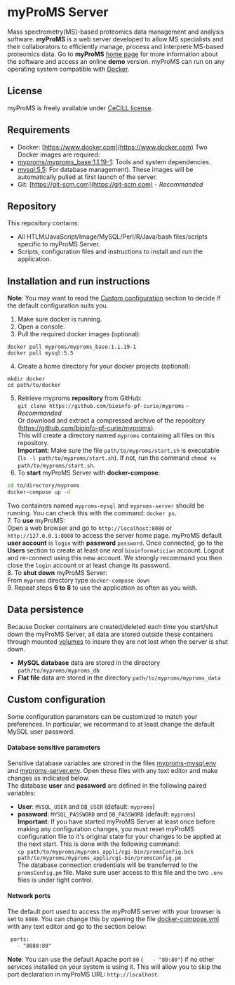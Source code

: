 # myProMS Server
Mass spectrometry(MS)-based proteomics data management and analysis software.
**myProMS** is a web server developed to allow MS specialists and their collaborators to efficiently manage, process and interprete MS-based proteomics data.
Go to **myProMS** [home page](http://myproms-demo.curie.fr) for more information about the software and access an online **demo** version.
myProMS can run on any operating system compatible with [Docker](https://www.docker.com).

## License
myProMS is freely available under [CeCILL license](LICENSE).

## Requirements
* Docker: [https://www.docker.com](https://www.docker.com)
Two Docker images are required:
 * [myproms/myproms\_base:1.1.19-1](https://hub.docker.com/r/myproms/myproms_base): Tools and system dependencies.
 * [mysql:5.5](https://hub.docker.com/_/mysql): For database management).
These images will be automatically pulled at first launch of the server.
* Git: [https://git-scm.com](https://git-scm.com) - *Recommanded*

## Repository
This repository contains:
* All HTLM/JavaScript/Image/MySQL/Perl/R/Java/bash files/scripts specific to myProMS Server.
* Scripts, configuration files and instructions to install and run the application.

## Installation and run instructions
**Note**: You may want to read the [Custom configuration](#custom-configuration) section to decide if the default configuration suits you.
1. Make sure docker is running.
2. Open a console.
3. Pull the required docker images (optional):
```
docker pull myproms/myproms_base:1.1.19-1
docker pull mysql:5.5
```
4. Create a home directory for your docker projects (optional):
```
mkdir docker
cd path/to/docker
```
5. Retrieve myproms **repository** from GitHub:  
`git clone https://github.com/bioinfo-pf-curie/myproms` - *Recommanded*  
Or download and extract a compressed archive of the repository (https://github.com/bioinfo-pf-curie/myproms).  
This will create a directory named `myproms` containing all files on this repository.  
**Important**: Make sure the file `path/to/myproms/start.sh` is executable (`ls -l path/to/myproms/start.sh`). If not, run the command `chmod +x path/to/myproms/start.sh`.  
6. To **start** myProMS Server with **docker-compose**:
```bash
cd to/directory/myproms
docker-compose up -d
```
Two containers named `myproms-mysql` and `myproms-server` should be running. You can check this with the command: `docker ps`.  
7. To **use** myProMS:  
Open a web browser and go to `http://localhost:8080` or `http://127.0.0.1:8080` to access the server home page. myProMS default **user account** is `login` with **password** `password`. Once connected, go to the **Users** section to create at least one *real* `bioinformatician` account. Logout and re-connect using this new account.
We strongly recommand you then close the `login` account or at least change its password.  
8. To **shut down** myProMS Server:  
From `myproms` directory type `docker-compose down`  
9. Repeat steps **6 to 8** to use the application as often as you wish.  

## Data persistence
Because Docker containers are created/deleted each time you start/shut down the myProMS Server, all data are stored outside these containers through mounted [volumes](https://docs.docker.com/storage/volumes/) to insure they are not lost when the server is shut down.
* **MySQL database** data are stored in the directory `path/to/myproms/myproms_db`
* **Flat file** data are stored in the directory `path/to/myproms/myproms_data`

## Custom configuration
Some configuration parameters can be customized to match your preferences. In particular, we recommand to at least change the default MySQL user password.

#### Database sensitive parameters
Sensitive database variables are strored in the files [myproms-mysql.env](myproms-mysql.env) and [myproms-server.env](myproms-server.env). Open these files with any text editor and make changes as indicated below.  
The database **user** and **password** are defined in the following paired variables:  
* **User**: `MYSQL_USER` and `DB_USER` (default: `myproms`)  
* **password**: `MYSQL_PASSWORD` and `DB_PASSWORD` (default: `myproms`)  
**Important**: If you have started myProMS Server at least once before making any configuration changes, you must reset myProMS configuration file to it's original state for your changes to be applied at the next start. This is done with the following command:  
`cp path/to/myproms/myproms_appli/cgi-bin/promsConfig.bck path/to/myproms/myproms_appli/cgi-bin/promsConfig.pm`  
The database connection credentials will be transferred to the `promsConfig.pm` file. Make sure user access to this file and the two `.env` files is under tight control.

#### Network ports
The default port used to access the myProMS server with your browser is set to `8080`. You can change this by opening the file [docker-compose.yml](docker-compose.yml) with any text editor and go to the section below:
```markdown
 ports:
   - "8080:80"
```
**Note**: You can use the default Apache port `80` (`   - "80:80"`) if no other services installed on your system is using it. This will allow you to skip the port declaration in myProMS URL: `http://localhost`.  


